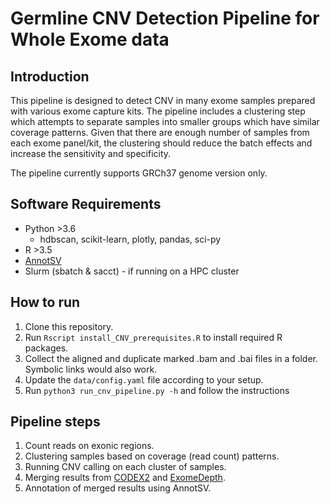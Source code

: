 # Germline CNV Detection Pipeline for Whole Exome data

## Introduction
This pipeline is designed to detect CNV in many exome samples prepared with various exome capture kits. The pipeline includes a clustering step
which attempts to separate samples into smaller groups which have similar coverage patterns. Given that there are enough number of samples from
each exome panel/kit, the clustering should reduce the batch effects and increase the sensitivity and specificity.

The pipeline currently supports GRCh37 genome version only.

## Software Requirements

* Python >3.6 
    * hdbscan, scikit-learn, plotly, pandas, sci-py
* R >3.5
* [AnnotSV](https://lbgi.fr/AnnotSV/)
* Slurm (sbatch & sacct) - if running on a HPC cluster

## How to run
1. Clone this repository.
2. Run `Rscript install_CNV_prerequisites.R` to install required R packages.
2. Collect the aligned and duplicate marked .bam and .bai files in a folder. Symbolic links would also work.
3. Update the `data/config.yaml` file according to your setup.
4. Run `python3 run_cnv_pipeline.py -h` and follow the instructions

## Pipeline steps
1. Count reads on exonic regions.
2. Clustering samples based on coverage (read count) patterns.
3. Running CNV calling on each cluster of samples.
4. Merging results from [CODEX2](https://github.com/yuchaojiang/CODEX2) and [ExomeDepth](https://cran.r-project.org/web/packages/ExomeDepth/index.html).
5. Annotation of merged results using AnnotSV.